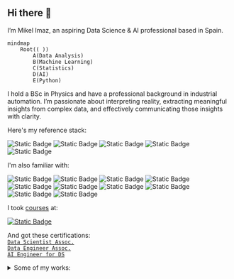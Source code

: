 ## Hi there 👋
I’m Mikel Imaz, an aspiring Data Science & AI professional based in Spain.

```mermaid
mindmap
    Root(( ))
        A(Data Analysis)
        B(Machine Learning)
        C(Statistics)
        D(AI)
        E(Python)
```

I hold a BSc in Physics and have a professional background in industrial automation. I’m passionate about interpreting reality, extracting meaningful insights from complex data, and effectively communicating those insights with clarity.

Here's my reference stack:

![Static Badge](https://img.shields.io/badge/Python-_-%233776AB?logo=python&logoColor=white)
![Static Badge](https://img.shields.io/badge/Jupyter-_-%23F37626?logo=jupyter&logoColor=white)
![Static Badge](https://img.shields.io/badge/Numpy-_-%23013243?logo=numpy&logoColor=white)
![Static Badge](https://img.shields.io/badge/Pandas-_-%23150458?logo=pandas&logoColor=white)
![Static Badge](https://img.shields.io/badge/Scikit--learn-_-%23F7931E?logo=scikitlearn&logoColor=white)

I'm also familiar with:

![Static Badge](https://img.shields.io/badge/SciPy-_-%238CAAE6?logo=scipy&logoColor=white)
![Static Badge](https://img.shields.io/badge/PyTorch-_-%23EE4C2C?logo=pytorch&logoColor=white)
![Static Badge](https://img.shields.io/badge/Pytest-_-%230A9EDC?logo=pytest&logoColor=white)
![Static Badge](https://img.shields.io/badge/PostgreSQL-_-%234169E1?logo=postgresql&logoColor=white)
![Static Badge](https://img.shields.io/badge/Git-_-%23F05032?logo=git&logoColor=white)
![Static Badge](https://img.shields.io/badge/Docker-_-%232496ED?logo=docker&logoColor=white)
![Static Badge](https://img.shields.io/badge/OpenAI-_-%23412991?logo=openai&logoColor=white)
![Static Badge](https://img.shields.io/badge/LangChain-_-%231C3C3C?logo=langchain&logoColor=white)
![Static Badge](https://img.shields.io/badge/HuggingFace-_-%23FFD21E?logo=huggingface&logoColor=white)
![Static Badge](https://img.shields.io/badge/Gradio-_-%23F97316?logo=gradio&logoColor=white)

I took [courses](https://www.datacamp.com/portfolio/mikel-imaz) at:

[![Static Badge](https://img.shields.io/badge/DataCamp-%2303EF62?style=plastic&logo=datacamp&logoColor=black&labelColor=%2303EF62)](https://www.datacamp.com/portfolio/mikel-imaz)

And got these certifications:  
[`Data Scientist Assoc.`](https://www.datacamp.com/certificate/DSA0010038401807)  
[`Data Engineer Assoc.`](https://www.datacamp.com/certificate/DEA0019715243303)  
[`AI Engineer for DS`](https://www.datacamp.com/certificate/AEDS0014919391728)   

<details>
  
<summary>Some of my works:</summary>

#### [Omdena: Urban Tree Observatory](https://www.omdena.com/chapter-challenges/urban-tree-observatory-data-driven-monitoring-conservation-in-ibague-colombia) 

#### [Udalmap: A wrapper for Udalmap API](https://pypi.org/project/udalmap/)

#### [Data Science competition and personal projects](https://mikel-imaz.github.io/projects/intro.html)

</details>
